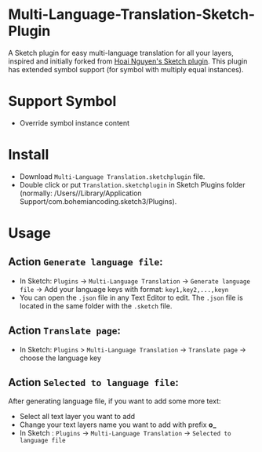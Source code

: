 # Multi-Language-Translation-Sketch-Plugin
A Sketch plugin for easy multi-language translation for all your layers, inspired and initially forked from [Hoai Nguyen's Sketch plugin](https://github.com/hoai265/Language-Sketch-Plugin). This plugin has extended symbol support (for symbol with multiply equal instances).

# Support Symbol
 * Override symbol instance content

# Install
 * Download `Multi-Language Translation.sketchplugin` file.
 * Double click or put `Translation.sketchplugin` in Sketch Plugins folder (normally: /Users/<USERNAME>/Library/Application Support/com.bohemiancoding.sketch3/Plugins).

# Usage

## Action `Generate language file`:

* In Sketch: `Plugins` -> `Multi-Language Translation` -> `Generate language file` -> Add your language keys with format: `key1,key2,...,keyn`
* You can open the `.json` file in any Text Editor to edit. The `.json` file is located in the same folder with the `.sketch` file.

## Action `Translate page`:

* In Sketch: `Plugins` > `Multi-Language Translation` -> `Translate page` -> choose the language key

## Action `Selected to language file`:
After generating language file, if you want to add some more text:

* Select all text layer you want to add
* Change your text layers name you want to add with prefix **o_**
* In Sketch : `Plugins` -> `Multi-Language Translation` -> `Selected to language file`
